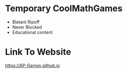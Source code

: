 # Temporary CoolMathGames

- Blatant Ripoff
- Never Blocked
- Educational content

# Link To Website

https://AP-Games.github.io

